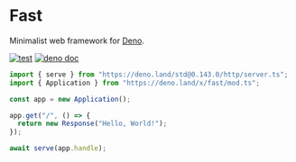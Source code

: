 # Fast

Minimalist web framework for [Deno](https://deno.land).

[![test](https://github.com/danteissaias/fast/actions/workflows/test.yml/badge.svg)](https://github.com/danteissaias/fast/actions/workflows/test.yml)
[![deno doc](https://doc.deno.land/badge.svg)](https://doc.deno.land/https://deno.land/x/fast/mod.ts)

```ts
import { serve } from "https://deno.land/std@0.143.0/http/server.ts";
import { Application } from "https://deno.land/x/fast/mod.ts";

const app = new Application();

app.get("/", () => {
  return new Response("Hello, World!");
});

await serve(app.handle);
```
